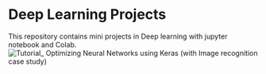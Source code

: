 # Deep Learning Projects



This repository contains mini projects in Deep learning with jupyter notebook and Colab.
![Tutorial_ Optimizing Neural Networks using Keras (with Image recognition case study)](https://github.com/Kishan28p/Deep-Learning-Projects/assets/152389063/339ed4cd-7798-4b90-aa5b-ea26c53c271f)
